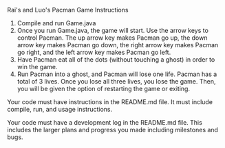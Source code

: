 Rai's and Luo's Pacman Game
Instructions
1. Compile and run Game.java
2. Once you run Game.java, the game will start. Use the arrow keys to control Pacman. The up arrow key makes Pacman go up, the down arrow key makes Pacman go down, the right arrow key makes Pacman go right, and the left arrow key makes Pacman go left.
3. Have Pacman eat all of the dots (without touching a ghost) in order to win the game.
4. Run Pacman into a ghost, and Pacman will lose one life. Pacman has a total of 3 lives. Once you lose all three lives, you lose the game. Then, you will be given the option of restarting the game or exiting.

Your code must have instructions in the README.md file. It must include compile, run, and usage instructions. 

Your code must have a development log in the README.md file. This includes the larger plans and progress you made including milestones and bugs.
